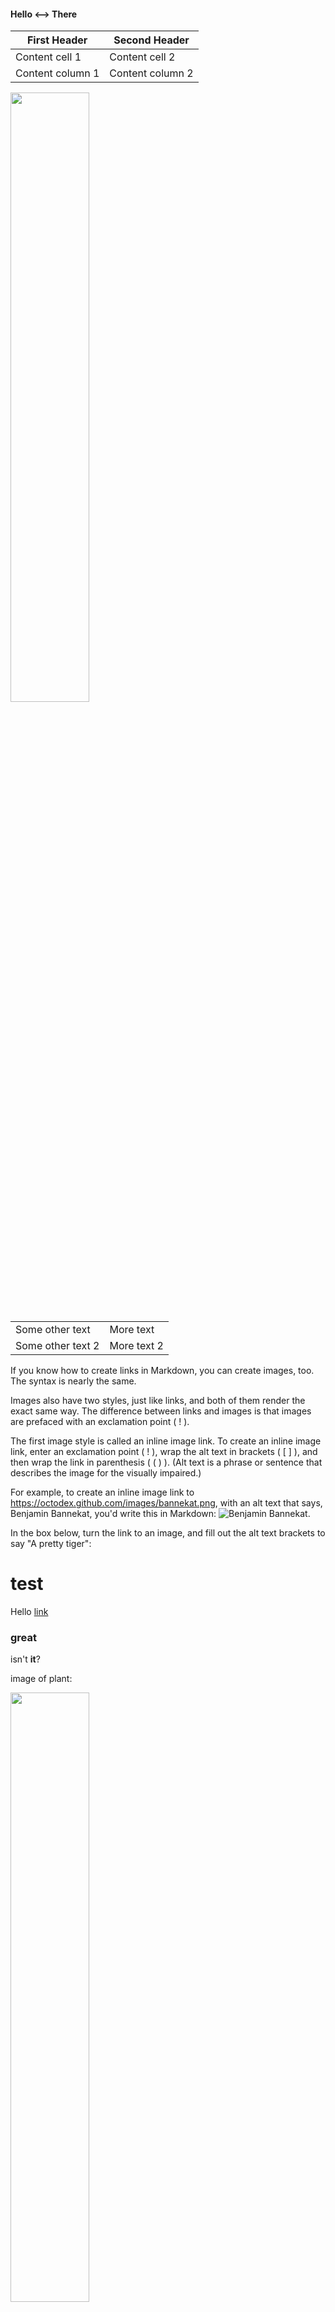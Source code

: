#### Hello <–> There




First Header | Second Header
------------ | -------------
Content cell 1 | Content cell 2
Content column 1 | Content column 2



<img src="https://user-images.githubusercontent.com/16319829/81180309-2b51f000-8fee-11ea-8a78-ddfe8c3412a7.png" width=50% height=50%>


<table>
    <tr>
        <td>Some other text</td>
        <td>More text</td>
    </tr>
    <tr>
        <td>Some other text 2</td>
        <td>More text 2</td>
    </tr>
</table>


If you know how to create links in Markdown, you can create images, too. The syntax is nearly the same.

Images also have two styles, just like links, and both of them render the exact same way. The difference between links and images is that images are prefaced with an exclamation point ( ! ).

The first image style is called an inline image link. To create an inline image link, enter an exclamation point ( ! ), wrap the alt text in brackets ( [ ] ), and then wrap the link in parenthesis ( ( ) ). (Alt text is a phrase or sentence that describes the image for the visually impaired.)

For example, to create an inline image link to https://octodex.github.com/images/bannekat.png, with an alt text that says, Benjamin Bannekat, you'd write this in Markdown: ![Benjamin Bannekat](https://octodex.github.com/images/bannekat.png).

In the box below, turn the link to an image, and fill out the alt text brackets to say "A pretty tiger":



# test

Hello [link](www.wikipedia.com)

### great

isn't **it**?

image of plant:

<img src="https://camo.githubusercontent.com/cc6b217377dca4e3a159a55b07a554e8b9191ea1cd72c22ddd4f8c93cf501beb/68747470733a2f2f75706c6f61642e77696b696d656469612e6f72672f77696b6970656469612f636f6d6d6f6e732f7468756d622f392f39312f536e616b655f706c616e742e6a70672f3132303070782d536e616b655f706c616e742e6a7067" width=50% height=50%>
